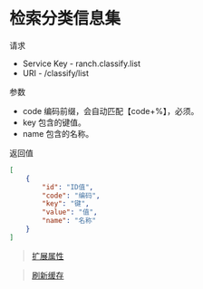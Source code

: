 # 检索分类信息集

请求
- Service Key - ranch.classify.list
- URI - /classify/list

参数
- code 编码前缀，会自动匹配【code+%】，必须。
- key 包含的键值。
- name 包含的名称。

返回值
```json
[
    {
        "id": "ID值",
        "code": "编码",
        "key": "键",
        "value": "值",
        "name": "名称"
    }
]
```

> [扩展属性](json.md)

> [刷新缓存](refresh.md)
